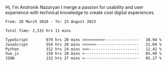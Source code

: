 Hi, I'm Andronik Nazaryan
I merge a passion for usability and user experience with technical knowledge to create cool digital experiences.


<!--START_SECTION:waka-->

```txt
From: 28 March 2020 - To: 23 August 2023

Total Time: 2,515 hrs 11 mins

TypeScript        979 hrs 20 mins >>>>>>>>>>---------------   38.94 %
JavaScript        554 hrs 20 mins >>>>>>-------------------   22.04 %
Python            312 hrs 24 mins >>>----------------------   12.42 %
Vue.js            150 hrs 20 mins >------------------------   05.98 %
JSON              132 hrs 27 mins >------------------------   05.27 %
```

<!--END_SECTION:waka-->
